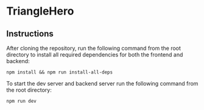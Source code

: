 # TriangleHero

## Instructions

After cloning the repository, run the following command from the root directory to install all required dependencies for both the frontend and backend:

`npm install && npm run install-all-deps`

To start the dev server and backend server run the following command from the root directory:

`npm run dev`

